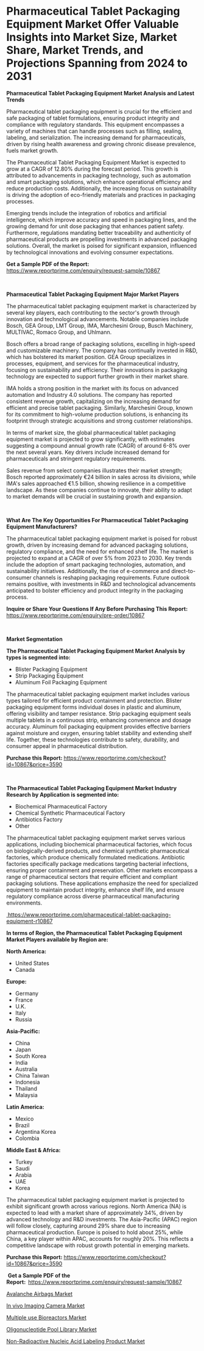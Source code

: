 <p><h1>Pharmaceutical Tablet Packaging Equipment Market Offer Valuable Insights into Market Size, Market Share, Market Trends, and Projections Spanning from 2024 to 2031</h1></p><p><strong>Pharmaceutical Tablet Packaging Equipment Market Analysis and Latest Trends</strong></p>
<p><p>Pharmaceutical tablet packaging equipment is crucial for the efficient and safe packaging of tablet formulations, ensuring product integrity and compliance with regulatory standards. This equipment encompasses a variety of machines that can handle processes such as filling, sealing, labeling, and serialization. The increasing demand for pharmaceuticals, driven by rising health awareness and growing chronic disease prevalence, fuels market growth. </p><p>The Pharmaceutical Tablet Packaging Equipment Market is expected to grow at a CAGR of 12.80% during the forecast period. This growth is attributed to advancements in packaging technology, such as automation and smart packaging solutions, which enhance operational efficiency and reduce production costs. Additionally, the increasing focus on sustainability is driving the adoption of eco-friendly materials and practices in packaging processes. </p><p>Emerging trends include the integration of robotics and artificial intelligence, which improve accuracy and speed in packaging lines, and the growing demand for unit dose packaging that enhances patient safety. Furthermore, regulations mandating better traceability and authenticity of pharmaceutical products are propelling investments in advanced packaging solutions. Overall, the market is poised for significant expansion, influenced by technological innovations and evolving consumer expectations.</p></p>
<p><strong>Get a Sample PDF of the Report:&nbsp;</strong> <a href="https://www.reportprime.com/enquiry/request-sample/10867?utm_campaign=40&utm_medium=2&utm_source=Github&utm_content=ia&utm_term=29112024&utm_id=pharmaceutical-tablet-packaging-equipment">https://www.reportprime.com/enquiry/request-sample/10867</a></p>
<p>&nbsp;</p>
<p><strong>Pharmaceutical Tablet Packaging Equipment Major Market Players</strong></p>
<p><p>The pharmaceutical tablet packaging equipment market is characterized by several key players, each contributing to the sector's growth through innovation and technological advancements. Notable companies include Bosch, GEA Group, LMT Group, IMA, Marchesini Group, Busch Machinery, MULTIVAC, Romaco Group, and Uhlmann.</p><p>Bosch offers a broad range of packaging solutions, excelling in high-speed and customizable machinery. The company has continually invested in R&D, which has bolstered its market position. GEA Group specializes in processes, equipment, and services for the pharmaceutical industry, focusing on sustainability and efficiency. Their innovations in packaging technology are expected to support further growth in their market share.</p><p>IMA holds a strong position in the market with its focus on advanced automation and Industry 4.0 solutions. The company has reported consistent revenue growth, capitalizing on the increasing demand for efficient and precise tablet packaging. Similarly, Marchesini Group, known for its commitment to high-volume production solutions, is enhancing its footprint through strategic acquisitions and strong customer relationships.</p><p>In terms of market size, the global pharmaceutical tablet packaging equipment market is projected to grow significantly, with estimates suggesting a compound annual growth rate (CAGR) of around 6-8% over the next several years. Key drivers include increased demand for pharmaceuticals and stringent regulatory requirements.</p><p>Sales revenue from select companies illustrates their market strength; Bosch reported approximately €24 billion in sales across its divisions, while IMA's sales approached €1.5 billion, showing resilience in a competitive landscape. As these companies continue to innovate, their ability to adapt to market demands will be crucial in sustaining growth and expansion.</p></p>
<p>&nbsp;</p>
<p><strong>What Are The Key Opportunities For Pharmaceutical Tablet Packaging Equipment Manufacturers?</strong></p>
<p><p>The pharmaceutical tablet packaging equipment market is poised for robust growth, driven by increasing demand for advanced packaging solutions, regulatory compliance, and the need for enhanced shelf life. The market is projected to expand at a CAGR of over 5% from 2023 to 2030. Key trends include the adoption of smart packaging technologies, automation, and sustainability initiatives. Additionally, the rise of e-commerce and direct-to-consumer channels is reshaping packaging requirements. Future outlook remains positive, with investments in R&D and technological advancements anticipated to bolster efficiency and product integrity in the packaging process.</p></p>
<p><strong>Inquire or Share Your Questions If Any Before Purchasing This Report:</strong> <a href="https://www.reportprime.com/enquiry/pre-order/10867?utm_campaign=40&utm_medium=2&utm_source=Github&utm_content=ia&utm_term=29112024&utm_id=pharmaceutical-tablet-packaging-equipment">https://www.reportprime.com/enquiry/pre-order/10867</a></p>
<p>&nbsp;</p>
<p><strong>Market Segmentation</strong></p>
<p><strong>The Pharmaceutical Tablet Packaging Equipment Market Analysis by types is segmented into:</strong></p>
<p><ul><li>Blister Packaging Equipment</li><li>Strip Packaging Equipment</li><li>Aluminum Foil Packaging Equipment</li></ul></p>
<p><p>The pharmaceutical tablet packaging equipment market includes various types tailored for efficient product containment and protection. Blister packaging equipment forms individual doses in plastic and aluminum, offering visibility and tamper resistance. Strip packaging equipment seals multiple tablets in a continuous strip, enhancing convenience and dosage accuracy. Aluminum foil packaging equipment provides effective barriers against moisture and oxygen, ensuring tablet stability and extending shelf life. Together, these technologies contribute to safety, durability, and consumer appeal in pharmaceutical distribution.</p></p>
<p><strong>Purchase this Report:&nbsp;</strong><a href="https://www.reportprime.com/checkout?id=10867&price=3590&utm_campaign=40&utm_medium=2&utm_source=Github&utm_content=ia&utm_term=29112024&utm_id=pharmaceutical-tablet-packaging-equipment">https://www.reportprime.com/checkout?id=10867&price=3590</a></p>
<p>&nbsp;</p>
<p><strong>The Pharmaceutical Tablet Packaging Equipment Market Industry Research by Application is segmented into:</strong></p>
<p><ul><li>Biochemical Pharmaceutical Factory</li><li>Chemical Synthetic Pharmaceutical Factory</li><li>Antibiotics Factory</li><li>Other</li></ul></p>
<p><p>The pharmaceutical tablet packaging equipment market serves various applications, including biochemical pharmaceutical factories, which focus on biologically-derived products, and chemical synthetic pharmaceutical factories, which produce chemically formulated medications. Antibiotic factories specifically package medications targeting bacterial infections, ensuring proper containment and preservation. Other markets encompass a range of pharmaceutical sectors that require efficient and compliant packaging solutions. These applications emphasize the need for specialized equipment to maintain product integrity, enhance shelf life, and ensure regulatory compliance across diverse pharmaceutical manufacturing environments.</p></p>
<p><a href="https://www.reportprime.com/pharmaceutical-tablet-packaging-equipment-r10867?utm_campaign=40&utm_medium=2&utm_source=Github&utm_content=ia&utm_term=29112024&utm_id=pharmaceutical-tablet-packaging-equipment">&nbsp;https://www.reportprime.com/pharmaceutical-tablet-packaging-equipment-r10867</a></p>
<p><strong>In terms of Region, the Pharmaceutical Tablet Packaging Equipment Market Players available by Region are:</strong></p>
<p>
    <p> <strong> North America: </strong>
        <ul>
            <li>United States</li>
            <li>Canada</li>
        </ul>
        </p> 
    <p> <strong> Europe: </strong>
        <ul>
            <li>Germany</li>
            <li>France</li>
            <li>U.K.</li>
            <li>Italy</li>
            <li>Russia</li>
        </ul>
        </p> 
    <p> <strong> Asia-Pacific: </strong>
        <ul>
            <li>China</li>
            <li>Japan</li>
            <li>South Korea</li>
            <li>India</li>
            <li>Australia</li>
            <li>China Taiwan</li>
            <li>Indonesia</li>
            <li>Thailand</li>
            <li>Malaysia</li>
        </ul>
        </p> 
    <p> <strong> Latin America: </strong>
        <ul>
            <li>Mexico</li>
            <li>Brazil</li>
            <li>Argentina Korea</li>
            <li>Colombia</li>
        </ul>
        </p> 
    <p> <strong> Middle East & Africa: </strong>
        <ul>
            <li>Turkey</li>
            <li>Saudi</li>
            <li>Arabia</li>
            <li>UAE</li>
            <li>Korea</li>
        </ul>
    </p>
    </p>
<p><p>The pharmaceutical tablet packaging equipment market is projected to exhibit significant growth across various regions. North America (NA) is expected to lead with a market share of approximately 34%, driven by advanced technology and R&D investments. The Asia-Pacific (APAC) region will follow closely, capturing around 29% share due to increasing pharmaceutical production. Europe is poised to hold about 25%, while China, a key player within APAC, accounts for roughly 20%. This reflects a competitive landscape with robust growth potential in emerging markets.</p></p>
<p><strong>Purchase this Report: </strong><a href="https://www.reportprime.com/checkout?id=10867&price=3590&utm_campaign=40&utm_medium=2&utm_source=Github&utm_content=ia&utm_term=29112024&utm_id=pharmaceutical-tablet-packaging-equipment">https://www.reportprime.com/checkout?id=10867&price=3590</a></p>
<p>&nbsp;<strong>Get a Sample PDF of the Report:&nbsp;&nbsp;</strong><a href="https://www.reportprime.com/enquiry/request-sample/10867?utm_campaign=40&utm_medium=2&utm_source=Github&utm_content=ia&utm_term=29112024&utm_id=pharmaceutical-tablet-packaging-equipment">https://www.reportprime.com/enquiry/request-sample/10867</a></p>
<p><strong></strong></p>
<p><p><a href="https://www.linkedin.com/pulse/avalanche-airbags-market-global-share-ranking-overall-iqwse?utm_campaign=40&utm_medium=2&utm_source=Github&utm_content=ia&utm_term=29112024&utm_id=pharmaceutical-tablet-packaging-equipment">Avalanche Airbags Market</a></p><p><a href="https://github.com/abbislposival/Market-Research-Report-List-1/blob/main/in-vivo-imaging-camera-market.md?utm_campaign=40&utm_medium=2&utm_source=Github&utm_content=ia&utm_term=29112024&utm_id=pharmaceutical-tablet-packaging-equipment">In vivo Imaging Camera Market</a></p><p><a href="https://github.com/DixieGrimes/Market-Research-Report-List-1/blob/main/multiple-use-bioreactors-market.md?utm_campaign=40&utm_medium=2&utm_source=Github&utm_content=ia&utm_term=29112024&utm_id=pharmaceutical-tablet-packaging-equipment">Multiple use Bioreactors Market</a></p><p><a href="https://issuu.com/reportprime-2/docs/oligonucleotide-pool-library-market_33a6487d9955ea?utm_campaign=40&utm_medium=2&utm_source=Github&utm_content=ia&utm_term=29112024&utm_id=pharmaceutical-tablet-packaging-equipment">Oligonucleotide Pool Library Market</a></p><p><a href="https://issuu.com/reportprime-2/docs/non-radioactive-nucleic-acid-labeli_88a758648f20cf?utm_campaign=40&utm_medium=2&utm_source=Github&utm_content=ia&utm_term=29112024&utm_id=pharmaceutical-tablet-packaging-equipment">Non-Radioactive Nucleic Acid Labeling Product Market</a></p></p>